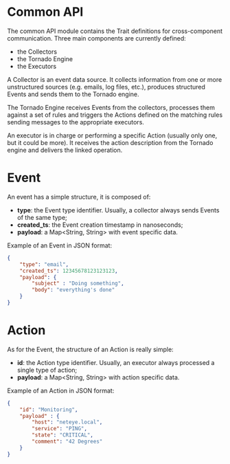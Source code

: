 # Common API

The common API module contains the Trait definitions for cross-component communication.
Three main components are currently defined: 
- the Collectors 
- the Tornado Engine 
- the Executors

A Collector is an event data source. 
It collects information from one or more unstructured sources (e.g. emails, log files, etc.), produces structured Events and sends them to the Tornado engine.

The Tornado Engine receives Events from the collectors, processes them against a set of rules and triggers the Actions defined on the matching rules sending messages to the appropriate executors.

An executor is in charge or performing a specific Action (usually only one, but it could be more). It receives the action description from the Tornado engine and delivers the linked operation.

# Event
An event has a simple structure, it is composed of:

- __type__: the Event type identifier. Usually, a collector always sends Events of the same type;
- __created_ts__: the Event creation timestamp in nanoseconds;
- __payload__: a Map<String, String> with event specific data.

Example of an Event in JSON format:
```json
{
    "type": "email",
    "created_ts": 12345678123123123, 
    "payload": {
        "subject" : "Doing something",
        "body": "everything's done"
    }
}
```

# Action
As for the Event, the structure of an Action is really simple:

- __id__: the Action type identifier. Usually, an executor always processed a single type of action;
- __payload__: a Map<String, String> with action specific data.

Example of an Action in JSON format:
```json
{
    "id": "Monitoring",
    "payload" : {
        "host": "neteye.local",
        "service": "PING",
        "state": "CRITICAL",
        "comment": "42 Degrees"
    }
}

```